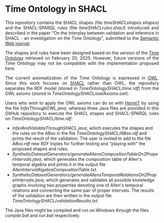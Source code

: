 # Time Ontology in SHACL
<p align="justify">
This repository contains the SHACL shapes (file <i>timeSHACLshapes.shapes</i>) and the SHACL-SPARQL rules (file <i>timeSHACLrules.shacl</i>) introduced and described in the paper "On the interplay between validation and inference in SHACL - an investigation on the Time Ontology", submitted to the <a href="https://www.semantic-web-journal.net">Semantic Web journal</a>.
</p>

<p align="justify">
The shapes and rules have been designed based on the version of the <a href="https://www.w3.org/TR/owl-time">Time Ontology</a> retrieved on February 20, 2025. However, future versions of the Time Ontology may not be compatible with the implementation proposed here.  
</p>

<p align="justify">
The current axiomatization of the Time Ontology is expressed in <a href="https://www.w3.org/OWL">OWL</a>. Since this work focuses on <a href="https://www.w3.org/TR/shacl">SHACL</a> rather than OWL, the repository separates the RDF model (stored in <i>TimeOntologySHACL/time.rdf</i>) from the OWL axioms (stored in <i>TimeOntologySHACL/owlAxioms.owl</i>).
</p>

<p align="justify">
Users who wish to apply the OWL axioms can do so with <a href="http://www.hermit-reasoner.com">HermiT</a> by using the file <i>InferThroughOWL.java</i>, whereas three Java files are provided in this GitHub repository to execute the SHACL shapes and SHACL-SPARQL rules on <i>TimeOntologySHACL/time.rdf</i>:
<ul>
  <li><i>InferAndValidateThroughSHACL.java</i>, which executes the shapes and the rules on the ABox in the file <i>TimeOntologySHACL/ABox.rdf</i> and prints the result of the validation. The user is invited to add to the file <i>ABox.rdf</i> new RDF triples for further testing and "playing with" the proposed shapes and rules.</li>
  <li><i>SyntheticDatasetGenerators/generateAllensCompositionTableOn2ProperIntervals.java</i>, which generates the composition table of Allen's temporal algebra and prints it in the output 
    file <i>AllenIntervalAlgebraCompositionTable.txt</i>.</li>
  <li><i>SyntheticDatasetGenerators/generateAllensTemporalRelationsOn2ProperIntervals.java</i>, which generates and validates all possible knowledge graphs involving two properties 
    denoting one of Allen's temporal relations and connecting the same pair of proper intervals. The results of the validation are then written in the output file <i>TimeOntologySHACL/validationResults.txt</i>.</li>
</ul>
The Java files might be compiled and run on Windows through the files <i>compile.bat</i> and <i>run.bat</i> respectively.
</p>

